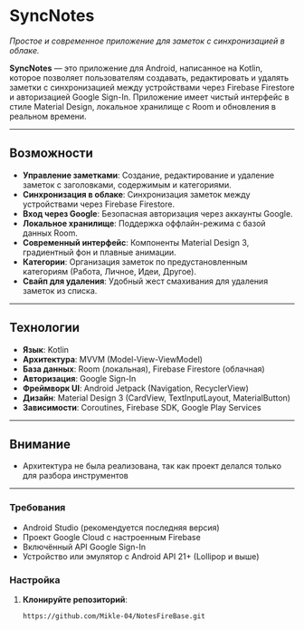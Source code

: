 # SyncNotes
 
*Простое и современное приложение для заметок с синхронизацией в облаке.*

**SyncNotes** — это приложение для Android, написанное на Kotlin, которое позволяет пользователям создавать, редактировать и удалять заметки с синхронизацией между устройствами через Firebase Firestore и авторизацией Google Sign-In. Приложение имеет чистый интерфейс в стиле Material Design, локальное хранилище с Room и обновления в реальном времени.

---

## Возможности

- **Управление заметками**: Создание, редактирование и удаление заметок с заголовками, содержимым и категориями.
- **Синхронизация в облаке**: Синхронизация заметок между устройствами через Firebase Firestore.
- **Вход через Google**: Безопасная авторизация через аккаунты Google.
- **Локальное хранилище**: Поддержка оффлайн-режима с базой данных Room.
- **Современный интерфейс**: Компоненты Material Design 3, градиентный фон и плавные анимации.
- **Категории**: Организация заметок по предустановленным категориям (Работа, Личное, Идеи, Другое).
- **Свайп для удаления**: Удобный жест смахивания для удаления заметок из списка.

---

## Технологии

- **Язык**: Kotlin
- **Архитектура**: MVVM (Model-View-ViewModel)
- **База данных**: Room (локальная), Firebase Firestore (облачная)
- **Авторизация**: Google Sign-In
- **Фреймворк UI**: Android Jetpack (Navigation, RecyclerView)
- **Дизайн**: Material Design 3 (CardView, TextInputLayout, MaterialButton)
- **Зависимости**: Coroutines, Firebase SDK, Google Play Services

---

## Внимание
- Архитектура не была реализована, так как проект делался только для разбора инструментов

---

### Требования
- Android Studio (рекомендуется последняя версия)
- Проект Google Cloud с настроенным Firebase
- Включённый API Google Sign-In
- Устройство или эмулятор с Android API 21+ (Lollipop и выше)

### Настройка
1. **Клонируйте репозиторий**:
   ```bash
   https://github.com/Mikle-04/NotesFireBase.git
